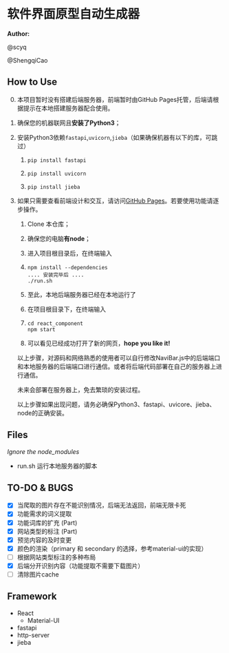 # 软件界面原型自动生成器

**Author:** 

@scyq 

@ShengqiCao

## How to Use

0. 本项目暂时没有搭建后端服务器，前端暂时由GitHub Pages托管，后端请根据提示在本地搭建服务器配合使用。

1. 确保您的机器联网且**安装了Python3**；

2. 安装Python3依赖`fastapi`,`uvicorn`,`jieba`（如果确保机器有以下的库，可跳过）

   1. ```shell
      pip install fastapi
      ```

   2. ```shell
      pip install uvicorn
      ```
      
   3. ```shell
      pip install jieba
      ```

3. 如果只需要查看前端设计和交互，请访问[GitHub Pages](https://scyq.github.io/Software-Interface-Prototype-Automatic-Generator/)。若要使用功能请逐步操作。

   1. Clone 本仓库；

   2. 确保您的电脑**有node**；

   3. 进入项目根目录后，在终端输入

   4. ```shell
      npm install --dependencies
      .... 安装完毕后 ....
      ./run.sh
      ```

   5. 至此，本地后端服务器已经在本地运行了

   6. 在项目根目录下，在终端输入

   7. ```shell
      cd react_component
      npm start 
      ```

   8. 可以看见已经成功打开了新的网页，**hope you like it!**

   以上步骤，对源码和网络熟悉的使用者可以自行修改NaviBar.js中的后端端口和本地服务器的后端端口进行通信。或者将后端代码部署在自己的服务器上进行通信。

   未来会部署在服务器上，免去繁琐的安装过程。

   以上步骤如果出现问题，请务必确保Python3、fastapi、uvicore、jieba、node的正确安装。

## Files

*Ignore the node_modules*

- run.sh 运行本地服务器的脚本



## TO-DO & BUGS

- [x] 当爬取的图片存在不能识别情况，后端无法返回，前端无限卡死
- [x] 功能需求的词义提取
- [x] 功能词库的扩充 (Part)
- [x] 网站类型的标注 (Part)
- [x] 预览内容的及时变更
- [x] 颜色的渲染（primary 和 secondary 的选择，参考material-ui的实现）
- [ ] 根据网站类型标注的多种布局
- [x] 后端分开识别内容（功能提取不需要下载图片）
- [ ] 清除图片cache

## Framework

- React
  - Material-UI
- fastapi
- http-server
- jieba


